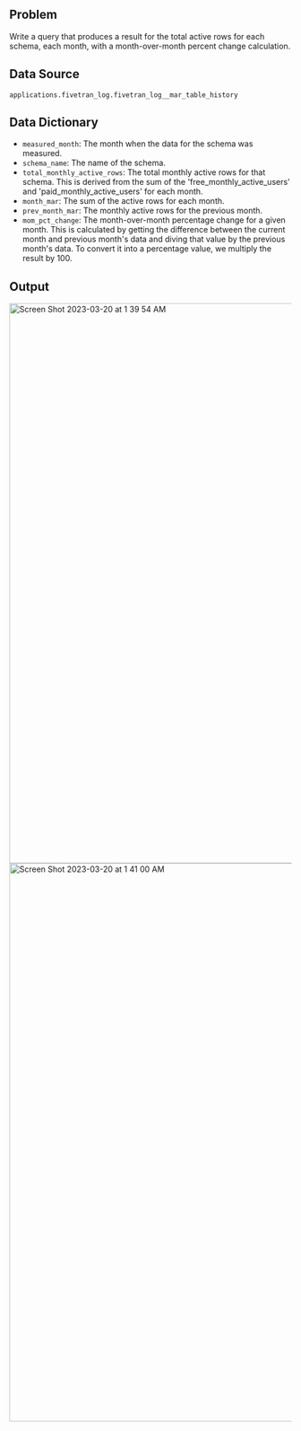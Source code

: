## Problem
Write a query that produces a result for the total active rows for each schema, each month, with a month-over-month percent change calculation.


## Data Source
`applications.fivetran_log.fivetran_log__mar_table_history`


## Data Dictionary

* `measured_month`: The month when the data for the schema was measured.
* `schema_name`: The name of the schema.
* `total_monthly_active_rows`: The total monthly active rows for that schema. This is derived from the sum of the 'free_monthly_active_users' and 'paid_monthly_active_users' for each month.
* `month_mar`: The sum of the active rows for each month.
* `prev_month_mar`: The monthly active rows for the previous month.
* `mom_pct_change`: The month-over-month percentage change for a given month. This is calculated by getting the difference between the current month and previous month's data and diving that value by the previous month's data. To convert it into a percentage value, we multiply the result by 100.


## Output

<img width="998" alt="Screen Shot 2023-03-20 at 1 39 54 AM" src="https://user-images.githubusercontent.com/16471203/226287865-4cfa2904-96aa-4078-b5f6-fdb02cac9993.png">
<img width="995" alt="Screen Shot 2023-03-20 at 1 41 00 AM" src="https://user-images.githubusercontent.com/16471203/226288112-57ea7682-6989-49f4-a2db-1857d1a11a60.png">
